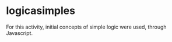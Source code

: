 # logicasimples

For this activity, initial concepts of simple logic were used, through Javascript.
